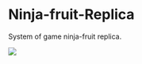 # Ninja-fruit-Replica

System of game ninja-fruit replica.

![](https://media.discordapp.net/attachments/406062303897714709/714049625094619136/unknown.png)
